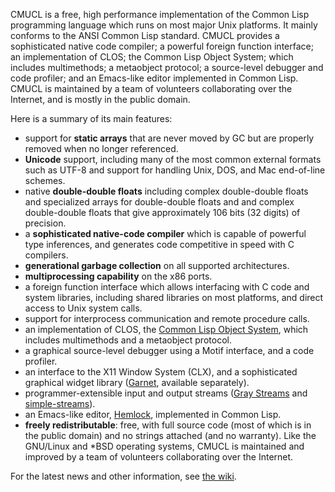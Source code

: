 CMUCL is a free, high performance implementation of the Common Lisp
programming language which runs on most major Unix platforms. It
mainly conforms to the ANSI Common Lisp standard. CMUCL provides a
sophisticated native code compiler; a powerful foreign function
interface; an implementation of CLOS; the Common Lisp Object System;
which includes multimethods; a metaobject protocol; a source-level
debugger and code profiler; and an Emacs-like editor implemented in
Common Lisp. CMUCL is maintained by a team of volunteers collaborating
over the Internet, and is mostly in the public domain.

Here is a summary of its main features:

* support for **static arrays** that are never moved by GC but are
  properly removed when no longer referenced.
* **Unicode** support, including many of the most common external
  formats such as UTF-8 and support for handling Unix, DOS, and
  Mac end-of-line schemes.
* native **double-double floats** including complex double-double
  floats and specialized arrays for double-double floats and and
  complex double-double floats that give approximately 106 bits
  (32 digits) of precision.
* a **sophisticated native-code compiler** which is capable of
  powerful type inferences, and generates code competitive in
  speed with C compilers.
* **generational garbage collection** on all supported
  architectures.  
* **multiprocessing capability** on the x86 ports.
* a foreign function interface which allows interfacing with C code
  and system libraries, including shared libraries on most platforms,
  and direct access to Unix system calls.
* support for interprocess communication and remote procedure calls.
* an implementation of CLOS, the [Common Lisp Object
  System](http://en.wikipedia.org/wiki/Common_Lisp_Object_System),
  which includes multimethods and a metaobject protocol.
* a graphical source-level debugger using a Motif interface, and a
  code profiler.
* an interface to the X11 Window System (CLX), and a sophisticated
  graphical widget library ([Garnet](https://www.cs.cmu.edu/~garnet/),
  available separately).
* programmer-extensible input and output streams ([Gray
  Streams](http://www.nhplace.com/kent/CL/Issues/stream-definition-by-user.html)
  and
  [simple-streams](http://www.franz.com/support/documentation/current/doc/streams.htm)).
* an Emacs-like editor,
  [Hemlock](http://cmucl.org/hemlock/index.html), implemented in
  Common Lisp.
* **freely redistributable**: free, with full source code (most of
  which is in the public domain) and no strings attached (and no
  warranty). Like the GNU/Linux and *BSD operating systems, CMUCL is
  maintained and improved by a team of volunteers collaborating over
  the Internet.

For the latest news and other information, see [the wiki](https://gitlab.common-lisp.net/cmucl/cmucl/wikis/home).
